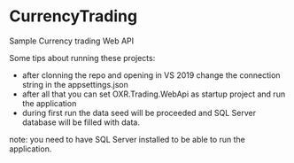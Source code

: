 # CurrencyTrading
Sample Currency trading Web API

Some tips about running these projects:
- after clonning the repo and opening in VS 2019 change the connection string in the appsettings.json
- after all that you can set OXR.Trading.WebApi as startup project and run the application
- during first run the data seed will be proceeded and SQL Server database will be filled with data.

note: you need to have SQL Server installed to be able to run the application.
